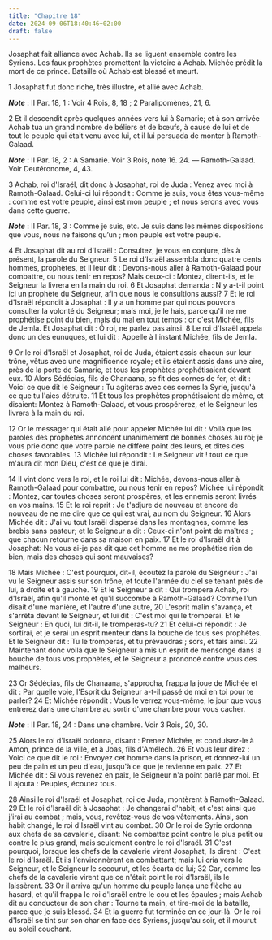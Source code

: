 ```yaml
---
title: "Chapitre 18"
date: 2024-09-06T18:40:46+02:00
draft: false
---
```



Josaphat fait alliance avec Achab.
Ils se liguent ensemble contre les Syriens.
Les faux prophètes promettent la victoire à Achab.
Michée prédit la mort de ce prince.
Bataille où Achab est blessé et meurt.


1 Josaphat fut donc riche, très illustre, et allié avec Achab.

***Note*** :  II Par. 18, 1 : Voir 4 Rois, 8, 18 ; 2 Paralipomènes, 21, 6.

2 Et il descendit après quelques années vers lui à Samarie; et à son arrivée Achab tua un grand nombre de béliers et de bœufs, à cause de lui et de tout le peuple qui était venu avec lui, et il lui persuada de monter à Ramoth-Galaad.

***Note*** :  II Par. 18, 2 : A Samarie. Voir 3 Rois, note 16. 24. ― Ramoth-Galaad. Voir Deutéronome, 4, 43.

3 Achab, roi d'Israël, dit donc à Josaphat, roi de Juda : Venez avec moi à Ramoth-Galaad. Celui-ci lui répondit : Comme je suis, vous êtes vous-même : comme est votre peuple, ainsi est mon peuple ; et nous serons avec vous dans cette guerre.

***Note*** :  II Par. 18, 3 : Comme je suis, etc. Je suis dans les mêmes dispositions que vous, nous ne faisons qu’un ; mon peuple est votre peuple.


4 Et Josaphat dit au roi d'Israël : Consultez, je vous en conjure, dès à présent, la parole du Seigneur. 5 Le roi d'Israël assembla donc quatre cents hommes, prophètes, et il leur dit : Devons-nous aller à Ramoth-Galaad pour combattre, ou nous tenir en repos? Mais ceux-ci : Montez, dirent-ils, et le Seigneur la livrera en la main du roi. 6 Et Josaphat demanda : N'y a-t-il point ici un prophète du Seigneur, afin que nous le consultions aussi? 7 Et le roi d'Israël répondit à Josaphat : Il y a un homme par qui nous pouvons consulter la volonté du Seigneur; mais moi, je le hais, parce qu'il ne me prophétise point du bien, mais du mal en tout temps : or c'est Michée, fils de Jemla. Et Josaphat dit : Ô roi, ne parlez pas ainsi. 8 Le roi d'Israël appela donc un des eunuques, et lui dit : Appelle à l'instant Michée, fils de Jemla.


9 Or le roi d'Israël et Josaphat, roi de Juda, étaient assis chacun sur leur trône, vêtus avec une magnificence royale; et ils étaient assis dans une aire, près de la porte de Samarie, et tous les prophètes prophétisaient devant eux. 10 Alors Sédécias, fils de Chanaana, se fit des cornes de fer, et dit : Voici ce que dit le Seigneur : Tu agiteras avec ces cornes la Syrie, jusqu'à ce que tu l'aies détruite. 11 Et tous les prophètes prophétisaient de même, et disaient: Montez à Ramoth-Galaad, et vous prospérerez, et le Seigneur les livrera à la main du roi.


12 Or le messager qui était allé pour appeler Michée lui dit : Voilà que les paroles des prophètes annoncent unanimement de bonnes choses au roi; je vous prie donc que votre parole ne diffère point des leurs, et dites des choses favorables. 13 Michée lui répondit : Le Seigneur vit ! tout ce que m'aura dit mon Dieu, c'est ce que je dirai.


14 Il vint donc vers le roi, et le roi lui dit : Michée, devons-nous aller à Ramoth-Galaad pour combattre, ou nous tenir en repos? Michée lui répondit : Montez, car toutes choses seront prospères, et les ennemis seront livrés en vos mains. 15 Et le roi reprit : Je t'adjure de nouveau et encore de nouveau de ne me dire que ce qui est vrai, au nom du Seigneur. 16 Alors Michée dit : J'ai vu tout Israël dispersé dans les montagnes, comme les brebis sans pasteur; et le Seigneur a dit : Ceux-ci n'ont point de maîtres ; que chacun retourne dans sa maison en paix. 17 Et le roi d'Israël dit à Josaphat: Ne vous ai-je pas dit que cet homme ne me prophétise rien de bien, mais des choses qui sont mauvaises?


18 Mais Michée : C'est pourquoi, dit-il, écoutez la parole du Seigneur : J'ai vu le Seigneur assis sur son trône, et toute l'armée du ciel se tenant près de lui, à droite et à gauche. 19 Et le Seigneur a dit : Qui trompera Achab, roi d'Israël, afin qu'il monte et qu'il succombe à Ramoth-Galaad? Comme l'un disait d'une manière, et l'autre d'une autre, 20 L'esprit malin s'avança, et s'arrêta devant le Seigneur, et lui dit : C'est moi qui le tromperai. Et le Seigneur : En quoi, lui dit-il, le tromperas-tu? 21 Et celui-ci répondit : Je sortirai, et je serai un esprit menteur dans la bouche de tous ses prophètes. Et le Seigneur dit : Tu le tromperas, et tu prévaudras ; sors, et fais ainsi. 22 Maintenant donc voilà que le Seigneur a mis un esprit de mensonge dans la bouche de tous vos prophètes, et le Seigneur a prononcé contre vous des malheurs.


23 Or Sédécias, fils de Chanaana, s'approcha, frappa la joue de Michée et dit : Par quelle voie, l'Esprit du Seigneur a-t-il passé de moi en toi pour te parler? 24 Et Michée répondit : Vous le verrez vous-même, le jour que vous entrerez dans une chambre au sortir d'une chambre pour vous cacher.

***Note*** :  II Par. 18, 24 : Dans une chambre. Voir 3 Rois, 20, 30.

25 Alors le roi d'Israël ordonna, disant : Prenez Michée, et conduisez-le à Amon, prince de la ville, et à Joas, fils d'Amélech. 26 Et vous leur direz : Voici ce que dit le roi : Envoyez cet homme dans la prison, et donnez-lui un peu de pain et un peu d'eau, jusqu'à ce que je revienne en paix. 27 Et Michée dit : Si vous revenez en paix, le Seigneur n'a point parlé par moi. Et il ajouta : Peuples, écoutez tous.


28 Ainsi le roi d'Israël et Josaphat, roi de Juda, montèrent à Ramoth-Galaad. 29 Et le roi d'Israël dit à Josaphat : Je changerai d'habit, et c'est ainsi que j'irai au combat ; mais, vous, revêtez-vous de vos vêtements. Ainsi, son habit changé, le roi d'Israël vint au combat. 30 Or le roi de Syrie ordonna aux chefs de sa cavalerie, disant: Ne combattez point contre le plus petit ou contre le plus grand, mais seulement contre le roi d'Israël. 31 C'est pourquoi, lorsque les chefs de la cavalerie virent Josaphat, ils dirent : C'est le roi d'Israël. Et ils l'environnèrent en combattant; mais lui cria vers le Seigneur, et le Seigneur le secourut, et les écarta de lui; 32 Car, comme les chefs de la cavalerie virent que ce n'était point le roi d'Israël, ils le laissèrent. 33 Or il arriva qu'un homme du peuple lança une flèche au hasard, et qu'il frappa le roi d'Israël entre le cou et les épaules ; mais Achab dit au conducteur de son char : Tourne ta main, et tire-moi de la bataille, parce que je suis blessé. 34 Et la
guerre fut terminée en ce jour-là. Or le roi d'Israël se tint sur son char en face des Syriens, jusqu'au soir, et il mourut au soleil couchant.

